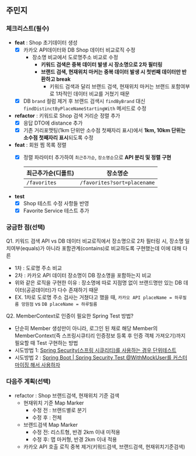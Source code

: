 ## 주민지

### 체크리스트(필수)
- **feat** : Shop 초기데이터 생성
    - [x] 카카오 API데이터와 DB Shop 데이터 비교로직 수정
        - 장소명 비교에서 도로명주소 비교로 수정
            - **키워드 검색은 중복 데이터 발생 시 장소명으로 2차 필터링**
            - **브랜드 검색, 현재위치 마커는 중복 데이터 발생 시 첫번째 데이터만 반환하고 break**
              - 키워드 검색과 달리 브랜드 검색, 현재위치 마커는 브랜드 포함여부로 1차적인 데이터 비교를 거쳤기 때문
    - [x] DB `brand` 컬럼 제거 후 브랜드 검색시 `findByBrand` 대신 `findDistinctByPlaceNameStartingWith` 메서드로 수정
- **refactor** : 키워드로 Shop 검색 거리순 정렬 추가
   - [x] 응답 DTO에 distance 추가
   - [x] 기존 거리포맷팅(1km 단위만 소수점 첫째자리 표시)에서 **1km, 10km 단위는 소수점 첫째자리 표시**되도록 수정
- **feat** : 회원 찜 목록 정렬
   - [x] 정렬 파라미터 추가하여 `최근추가순`, `장소명순`으로 **API 분리 및 정렬 구현** 
     
     |최근추가순(디폴트)|장소명순|
     |--------------|------|
     |`/favorites` |`/favorites?sort=placename` |
- **test** 
   - [x] Shop 테스트 수정 사항들 반영
   - [x] Favorite Service 테스트 추가

### 궁금한 점(선택)
Q1. 키워드 검색 API vs DB 데이터 비교로직에서 장소명으로 2차 필터링 시, 장소명 일치여부(equals)가 아니라 포함관계(contains)로 비교하도록 구현했는데 이에 대해 다른 
  - 1차 : 도로명 주소 비교
  - 2차 : 카카오 API 데이터 장소명이 DB 장소명을 포함하는지 비교
  - 위와 같은 로직을 구현한 이유 : 장소명에 따로 지점명 없이 브랜드명만 있는 DB 데이터(공공데이터)가 다수 존재하기 때문
  - EX. 1차로 도로명 주소 검사는 거쳤다고 했을 때, `카카오 API placeName = 하루필름 망원점` vs `DB placeName = 하루필름`

Q2. MemberContext로 인증이 필요한 Spring Test 방법?
  - 단순히 Member 생성만이 아니라, 로그인 된 채로 해당 Member의 MemberContext(즉 스프링시큐티리 인증정보 등록 후 인증 객체 가져오기)까지 필요할 때 Test 구현하는 방법
  - 시도방법 1: [Spring Security(스프링 시큐리티)를 사용하는 경우 단위테스트](https://reiphiel.tistory.com/entry/spring-security-unit-test)
  - 시도방법 2 : [Spring Boot | Spring Security Test @WithMockUser를 커스터마이징 해서 사용하자](https://gaemi606.tistory.com/entry/Spring-Boot-Spring-Security-Test-WithMockUser%EB%A5%BC-%EC%BB%A4%EC%8A%A4%ED%84%B0%EB%A7%88%EC%9D%B4%EC%A7%95-%ED%95%B4%EC%84%9C-%EC%82%AC%EC%9A%A9%ED%95%98%EC%9E%90)
### 다음주 계획(선택)
- refactor : Shop 브랜드검색, 현재위치 기준 검색
  - 현재위치 기준 Map Marker 
    - 수정 전 : 브랜드별로 분기
    - 수정 후 : 전체
  - 브랜드검색 Map Marker
    - 수정 전: 리스트형, 반경 2km 이내 미적용
    - 수정 후: 맵 마커형, 반경 2km 이내 적용
  - 카카오 API 호출 로직 중복 제거(키워드검색, 브랜드검색, 현재위치기준검색)
